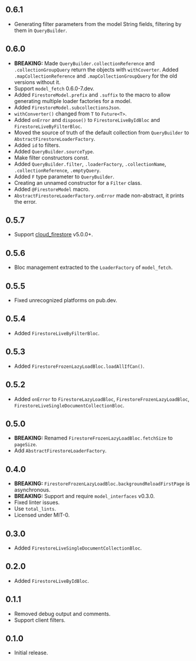 ## 0.6.1

* Generating filter parameters from the model String fields, filtering by them in `QueryBuilder`.

## 0.6.0

* **BREAKING:** Made `QueryBuilder.collectionReference` and `.collectionGroupQuery` return the objects with `withCoverter`.
  Added `.mapCollectionReference` and `.mapCollectionGroupQuery` for the old versions without it.
* Support `model_fetch` 0.6.0-7.dev.
* Added `FirestoreModel.prefix` and `.suffix` to the macro to allow generating multiple loader factories for a model.
* Added `FirestoreModel.subcollectionsJson`.
* `withConverter()` changed from `T` to `Future<T>`.
* Added `onError` and `dispose()` to `FirestoreLiveByIdBloc` and `FirestoreLiveByFilterBloc`.
* Moved the source of truth of the default collection from `QueryBuilder` to `AbstractFirestoreLoaderFactory`.
* Added `id` to filters.
* Added `QueryBuilder.sourceType`.
* Make filter constructors const.
* Added `QueryBuilder.filter`, `.loaderFactory`, `.collectionName`, `.collectionReference`, `.emptyQuery`.
* Added `F` type parameter to `QueryBuilder`.
* Creating an unnamed constructor for a `Filter` class.
* Added `@FirestoreModel` macro.
* `AbstractFirestoreLoaderFactory.onError` made non-abstract, it prints the error.

## 0.5.7

* Support [cloud_firestore](https://pub.dev/packages/cloud_firestore) v5.0.0+.

## 0.5.6

* Bloc management extracted to the `LoaderFactory` of `model_fetch`.

## 0.5.5

* Fixed unrecognized platforms on pub.dev.

## 0.5.4

* Added `FirestoreLiveByFilterBloc`.

## 0.5.3

* Added `FirestoreFrozenLazyLoadBloc.loadAllIfCan()`.

## 0.5.2

* Added `onError` to `FirestoreLazyLoadBloc`, `FirestoreFrozenLazyLoadBloc`, `FirestoreLiveSingleDocumentCollectionBloc`.

## 0.5.0

* **BREAKING:** Renamed `FirestoreFrozenLazyLoadBloc.fetchSize` to `pageSize`.
* Add `AbstractFirestoreLoaderFactory`.

## 0.4.0

* **BREAKING:** `FirestoreFrozenLazyLoadBloc.backgroundReloadFirstPage` is asynchronous.
* **BREAKING:** Support and require `model_interfaces` v0.3.0.
* Fixed linter issues.
* Use `total_lints`.
* Licensed under MIT-0.

## 0.3.0

* Added `FirestoreLiveSingleDocumentCollectionBloc`.

## 0.2.0

* Added `FirestoreLiveByIdBloc`.

## 0.1.1

* Removed debug output and comments.
* Support client filters.

## 0.1.0

* Initial release.
